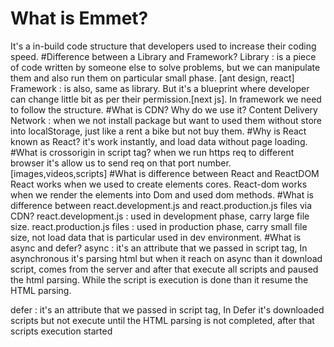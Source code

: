 # What is Emmet?
It's a in-build code structure that developers used to increase their coding speed.
#Difference between a Library and Framework?
Library : is a piece of code written by someone else to solve problems, but we can manipulate them and also run them on particular small phase. [ant design, react]
Framework : is also, same as library. But it's a blueprint where developer can change little bit as per their permission.[next js]. In framework we need to follow the structure.
#What is CDN? Why do we use it?
Content Delivery Network : when we not install package but want to used them without store into localStorage, just like a rent a bike but not buy them.
#Why is React known as React?
it's work instantly, and load data without page loading.
#What is crossorigin in script tag?
when we run https req to different browser it's allow us to send req on that port number. [images,videos,scripts]
#What is difference between React and ReactDOM
React works when we used to create elements cores.
React-dom works when we render the elements into Dom and used dom methods.
#What is difference between react.development.js and react.production.js files via CDN?
react.development.js : used in development phase, carry large file size.
react.production.js files : used in production phase, carry small file size, not load data that is particular used in dev environment.
#What is async and defer?
async : it's an attribute that we passed in script tag, In asynchronous it's parsing html but when it reach on async than it download script, comes from the server and after that execute all scripts and paused the html parsing. While the script is execution is done than it resume the HTML parsing.

defer : it's an attribute that we passed in script tag, In Defer it's downloaded scripts but not execute until the HTML parsing is not completed, after that scripts execution started
